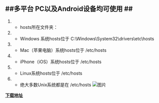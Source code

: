 ## ##多平台 PC以及Android设备均可使用 ## ## 


1. * hosts所在文件夹：
1. * Windows 系统hosts位于 C:\Windows\System32\drivers\etc\hosts
1. * Mac（苹果电脑）系统hosts位于 /etc/hosts
1. * iPhone（iOS）系统hosts位于 /etc/hosts
1. * Linux系统hosts位于 /etc/hosts
1. * 绝大多数Unix系统都是在 /etc/hosts
![图片](http://img.pc841.com/2016/0415/20160415053818269.jpg)

**[下载地址](https://pan.baidu.com/s/1dFBzej3)**

  
